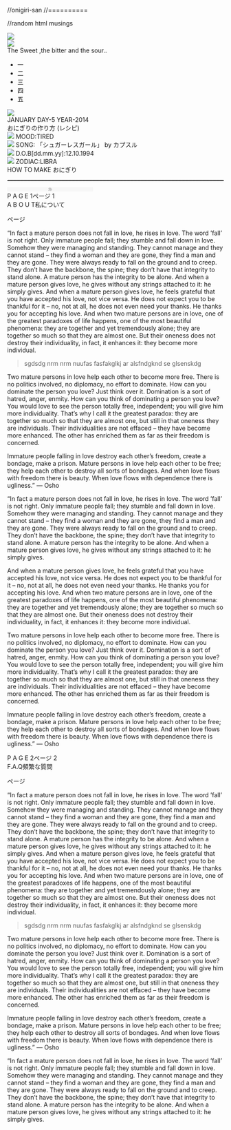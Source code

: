 //onigiri-san
//==========

//random html musings
<html><head><link rel="stylesheet" type="text/css" href="white1css.css"></head>
<body>

<div class="outer">
<div id="image"><img src="chop.png" id="chop"></div>
  <img src="http://media.animevice.com/uploads/0/4479/544736-s00128_onigiri_large.png" id="onigi"><div class="intro"></div>



<div class="title">The Sweet ,the bitter and the sour..</div><div class="about"><ul><li>一</li><li>二</li><li>三</li><li>四</li><li>五</li></ul><img src="https://38.media.tumblr.com/d2feb8803d43d9a60cf3ea37cf684127/tumblr_nbenlfeDKf1qd928go6_250.png" id="image0"><div id="stat">JANUARY DAY-5 YEAR-2014</div><div id="stat0">おにぎりの作り方 (レシピ)</div><div id="mood"><img src="bull.gif"> MOOD:TIRED</div><div id="song"><img src="bull.gif"> SONG: 「シュガーレスガール」 by カプスル</div>
  <div id="BD"><img src="bull.gif"> D.O.B[dd.mm.yy]:12.10.1994</div><div id="sign"><img src="bull.gif"> ZODIAC:LIBRA</div><div id="rand">HOW TO MAKE おにぎり<hr style="
    border: #ccc 1px dotted;
"></div><div id="chat"><embed src="http://www.sheepproductions.com/billy/billy.swf?autoplay=true&amp;f0=http://www.sheepproductions.com/mfc/done.mp3&amp;t0=Done&amp;f1=http://www.sheepproductions.com/mfc/justified.mp3&amp;t1=Justified&amp;f2=http://www.sheepproductions.com/mfc/shesaid.mp3&amp;t2=She Said&amp;total=3" quality="high" wmode="transparent" width="200" height="10" name="billy" align="middle" type="application/x-shockwave-flash"></div></div><div class="extra0
            "><div class="page"><span id="engp">P A G E 1</span><span id="japp">ページ 1</span></div><div class="subtitle"><span id="eng">A B O U T</span><span id="jap">私について</span></div><div id="col"><p>ページ<br>
  
  “In fact a mature person does not fall in love, he rises in love. The word ’fall’ is not right. Only immature people fall; they stumble and fall down in love. Somehow they were managing and standing. They cannot manage and they cannot stand – they find a woman and they are gone, they find a man and they are gone. They were always ready to fall on the ground and to creep. They don’t have the backbone, the spine; they don’t have that integrity to stand alone.
A mature person has the integrity to be alone. And when a mature person gives love, he gives without any strings attached to it: he simply gives. And when a mature person gives love, he feels grateful that you have accepted his love, not vice versa. He does not expect you to be thankful for it – no, not at all, he does not even need your thanks. He thanks you for accepting his love. And when two mature persons are in love, one of the greatest paradoxes of life happens, one of the most beautiful phenomena: they are together and yet tremendously alone; they are together so much so that they are almost one. But their oneness does not destroy their individuality, in fact, it enhances it: they become more individual.
  </p><blockquote>sgdsdg nrm nrm nuufas fasfakglkj ar alsfndgknd se glsenskdg</blockquote><p>
Two mature persons in love help each other to become more free. There is no politics involved, no diplomacy, no effort to dominate. How can you dominate the person you love? Just think over it. Domination is a sort of hatred, anger, enmity. How can you think of dominating a person you love? You would love to see the person totally free, independent; you will give him more individuality. That’s why I call it the greatest paradox: they are together so much so that they are almost one, but still in that oneness they are individuals. Their individualities are not effaced – they have become more enhanced. The other has enriched them as far as their freedom is concerned.


Immature people falling in love destroy each other’s freedom, create a bondage, make a prison. Mature persons in love help each other to be free; they help each other to destroy all sorts of bondages. And when love flows with freedom there is beauty. When love flows with dependence there is ugliness.”
  — 	Osho </p><p>“In fact a mature person does not fall in love, he rises in love. The word ’fall’ is not right. Only immature people fall; they stumble and fall down in love. Somehow they were managing and standing. They cannot manage and they cannot stand – they find a woman and they are gone, they find a man and they are gone. They were always ready to fall on the ground and to creep. They don’t have the backbone, the spine; they don’t have that integrity to stand alone.
A mature person has the integrity to be alone. And when a mature person gives love, he gives without any strings attached to it: he simply gives.</p><p> And when a mature person gives love, he feels grateful that you have accepted his love, not vice versa. He does not expect you to be thankful for it – no, not at all, he does not even need your thanks. He thanks you for accepting his love. And when two mature persons are in love, one of the greatest paradoxes of life happens, one of the most beautiful phenomena: they are together and yet tremendously alone; they are together so much so that they are almost one. But their oneness does not destroy their individuality, in fact, it enhances it: they become more individual.
  </p><p>
Two mature persons in love help each other to become more free. There is no politics involved, no diplomacy, no effort to dominate. How can you dominate the person you love? Just think over it. Domination is a sort of hatred, anger, enmity. How can you think of dominating a person you love? You would love to see the person totally free, independent; you will give him more individuality. That’s why I call it the greatest paradox: they are together so much so that they are almost one, but still in that oneness they are individuals. Their individualities are not effaced – they have become more enhanced. The other has enriched them as far as their freedom is concerned.


Immature people falling in love destroy each other’s freedom, create a bondage, make a prison. Mature persons in love help each other to be free; they help each other to destroy all sorts of bondages. And when love flows with freedom there is beauty. When love flows with dependence there is ugliness.”
  — 	Osho </p></div></div><div class="extra"></div><div class="extra1
            "><div class="page"><span id="engp">P A G E 2</span><span id="japp">ページ 2</span></div><div class="subtitle"><span id="eng">F.A.Q</span><span id="jap">頻繁な質問</span></div><div id="col"><p>ページ<br>
  
  “In fact a mature person does not fall in love, he rises in love. The word ’fall’ is not right. Only immature people fall; they stumble and fall down in love. Somehow they were managing and standing. They cannot manage and they cannot stand – they find a woman and they are gone, they find a man and they are gone. They were always ready to fall on the ground and to creep. They don’t have the backbone, the spine; they don’t have that integrity to stand alone.
A mature person has the integrity to be alone. And when a mature person gives love, he gives without any strings attached to it: he simply gives. And when a mature person gives love, he feels grateful that you have accepted his love, not vice versa. He does not expect you to be thankful for it – no, not at all, he does not even need your thanks. He thanks you for accepting his love. And when two mature persons are in love, one of the greatest paradoxes of life happens, one of the most beautiful phenomena: they are together and yet tremendously alone; they are together so much so that they are almost one. But their oneness does not destroy their individuality, in fact, it enhances it: they become more individual.
  </p><blockquote>sgdsdg nrm nrm nuufas fasfakglkj ar alsfndgknd se glsenskdg</blockquote><p>
Two mature persons in love help each other to become more free. There is no politics involved, no diplomacy, no effort to dominate. How can you dominate the person you love? Just think over it. Domination is a sort of hatred, anger, enmity. How can you think of dominating a person you love? You would love to see the person totally free, independent; you will give him more individuality. That’s why I call it the greatest paradox: they are together so much so that they are almost one, but still in that oneness they are individuals. Their individualities are not effaced – they have become more enhanced. The other has enriched them as far as their freedom is concerned.


Immature people falling in love destroy each other’s freedom, create a bondage, make a prison. Mature persons in love help each other to be free; they help each other to destroy all sorts of bondages. And when love flows with freedom there is beauty. When love flows with dependence there is ugliness.”
  — 	Osho </p><p>“In fact a mature person does not fall in love, he rises in love. The word ’fall’ is not right. Only immature people fall; they stumble and fall down in love. Somehow they were managing and standing. They cannot manage and they cannot stand – they find a woman and they are gone, they find a man and they are gone. They were always ready to fall on the ground and to creep. They don’t have the backbone, the spine; they don’t have that integrity to stand alone.
A mature person has the integrity to be alone. And when a mature person gives love, he gives without any strings attached to it: he simply gives.</p> <p></p></div></div>
<!--div class="random"></div-->

</div>








</body></html>
